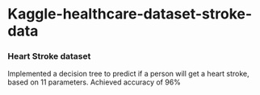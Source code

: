 # Kaggle-healthcare-dataset-stroke-data


<h3>Heart Stroke dataset</h3>

Implemented a decision tree to predict if a person will get a heart stroke, based on 11 parameters. Achieved accuracy of 96%<br/>
  
